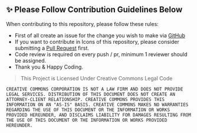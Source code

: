 ## ✨ Please Follow Contribution Guidelines Below

When contributing to this repository, please follow these rules:

- First of all create an issue for the change you wish to make via [GitHub](https://github.com/offensive-vk/Icons/issues)
- If you want to contribute in Icons of this repository, please consider submitting a [Pull Request](https://github.com/offensive-vk/Icons/pulls) first.
- Code review is required on every push / pr, minimum 1 reviewer should be assigned.
- Thank you & Happy Coding.

> This Project is Licensed Under Creative Commons Legal Code

    CREATIVE COMMONS CORPORATION IS NOT A LAW FIRM AND DOES NOT PROVIDE
    LEGAL SERVICES. DISTRIBUTION OF THIS DOCUMENT DOES NOT CREATE AN
    ATTORNEY-CLIENT RELATIONSHIP. CREATIVE COMMONS PROVIDES THIS
    INFORMATION ON AN "AS-IS" BASIS. CREATIVE COMMONS MAKES NO WARRANTIES
    REGARDING THE USE OF THIS DOCUMENT OR THE INFORMATION OR WORKS
    PROVIDED HEREUNDER, AND DISCLAIMS LIABILITY FOR DAMAGES RESULTING FROM
    THE USE OF THIS DOCUMENT OR THE INFORMATION OR WORKS PROVIDED
    HEREUNDER.
